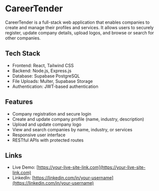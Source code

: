 # CareerTender

CareerTender is a full-stack web application that enables companies to create and manage their profiles and services. It allows users to securely register, update company details, upload logos, and browse or search for other companies.

## Tech Stack

- Frontend: React, Tailwind CSS  
- Backend: Node.js, Express.js  
- Database: Supabase PostgreSQL  
- File Uploads: Multer, Supabase Storage  
- Authentication: JWT-based authentication

## Features

- Company registration and secure login  
- Create and update company profile (name, industry, description)  
- Upload and update company logo  
- View and search companies by name, industry, or services  
- Responsive user interface  
- RESTful APIs with protected routes

## Links

- Live Demo: [https://your-live-site-link.com](https://your-live-site-link.com)  
- LinkedIn: [https://linkedin.com/in/your-username](https://linkedin.com/in/your-username)
